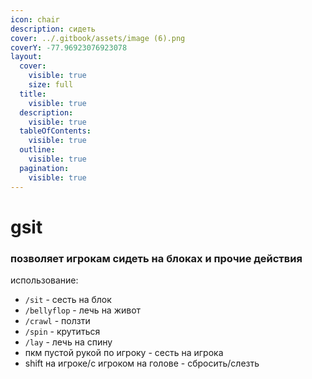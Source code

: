 ```yaml
---
icon: chair
description: сидеть
cover: ../.gitbook/assets/image (6).png
coverY: -77.96923076923078
layout:
  cover:
    visible: true
    size: full
  title:
    visible: true
  description:
    visible: true
  tableOfContents:
    visible: true
  outline:
    visible: true
  pagination:
    visible: true
---
```


# gsit

### позволяет игрокам сидеть на блоках и прочие действия

использование:

* `/sit` - сесть на блок
* `/bellyflop` - лечь на живот
* `/crawl` - ползти
* `/spin` - крутиться
* `/lay` - лечь на спину
* пкм пустой рукой по игроку - сесть на игрока
* shift на игроке/с игроком на голове - сбросить/слезть

